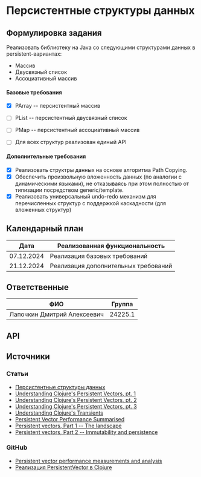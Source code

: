 # Персистентные структуры данных

## Формулировка задания

Реализовать библиотеку на Java со следующими структурами данных в persistent-вариантах:

* Массив
* Двусвязный список
* Ассоциативный массив

#### Базовые требования

- [x] PArray -- персистентный массив
- [ ] PList -- персистентный двусвязный список
- [ ] PMap -- персистентный ассоциативный массив

- [ ] Для всех структур реализован единый API

#### Дополнительные требования

- [x] Реализовать структры данных на основе алгоритма Path Copying.
- [x] Обеспечить произвольную вложенность данных (по аналогии с динамическими языками), не отказываясь при этом полностью от типизации посредством generic/template.
- [x] Реализовать универсальный undo-redo механизм для перечисленных структур с поддержкой каскадности (для вложенных структур)

## Календарный план

| Дата       | Реализованная функциональность                 |
| ---------- | ---------------------------------------------- |
| 07.12.2024 | Реализация базовых требований                  |
| 21.12.2024 | Реализация дополнительных требований |

## Ответственные

| ФИО                         | Группа  |
| --------------------------- | ------- |
| Лапочкин Дмитрий Алексеевич | 24225.1 |

## API

## Источники

### Статьи
* [Персистентные структуры данных](https://neerc.ifmo.ru/wiki/index.php?title=%D0%9F%D0%B5%D1%80%D1%81%D0%B8%D1%81%D1%82%D0%B5%D0%BD%D1%82%D0%BD%D1%8B%D0%B5_%D1%81%D1%82%D1%80%D1%83%D0%BA%D1%82%D1%83%D1%80%D1%8B_%D0%B4%D0%B0%D0%BD%D0%BD%D1%8B%D1%85)
* [Understanding Clojure's Persistent Vectors, pt. 1](https://hypirion.com/musings/understanding-persistent-vector-pt-1)
* [Understanding Clojure's Persistent Vectors, pt. 2](https://hypirion.com/musings/understanding-persistent-vector-pt-2)
* [Understanding Clojure's Persistent Vectors, pt. 3](https://hypirion.com/musings/understanding-persistent-vector-pt-3)
* [Understanding Clojure's Transients](https://hypirion.com/musings/understanding-clojure-transients)
* [Persistent Vector Performance Summarised](https://hypirion.com/musings/persistent-vector-performance-summarised)
* [Persistent vectors, Part 1 -- The landscape](https://dmiller.github.io/clojure-clr-next/general/2023/02/12/PersistentVector-part-1.html)
* [Persistent vectors, Part 2 -- Immutability and persistence](https://dmiller.github.io/clojure-clr-next/general/2023/02/12/PersistentVector-part-2.html)

### GitHub
* [Persistent vector performance measurements and analysis ](https://github.com/hypirion/pvec-perf/tree/master)
* [Реализация PersistentVector в Clojure](https://github.com/clojure/clojure/blob/0b73494c3c855e54b1da591eeb687f24f608f346/src/jvm/clojure/lang/PersistentVector.java)
